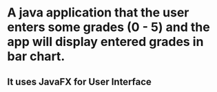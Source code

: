 # A java application that the user enters some grades (0 - 5) and the app will display entered grades in bar chart.
## It uses JavaFX for User Interface
